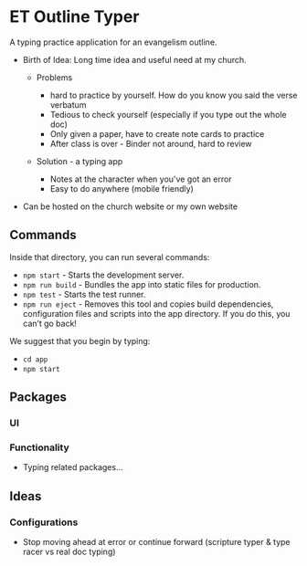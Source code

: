 # ET Outline Typer
A typing practice application for an evangelism outline.

* Birth of Idea: Long time idea and useful need at my church. 
    * Problems 
        * hard to practice by yourself. How do you know you said the verse verbatum
        * Tedious to check yourself (especially if you type out the whole doc)
        * Only given a paper, have to create note cards to practice
        * After class is over - Binder not around, hard to review

    * Solution - a typing app
        * Notes at the character when you've got an error
        * Easy to do anywhere (mobile friendly)

* Can be hosted on the church website or my own website

## Commands
Inside that directory, you can run several commands:
* `npm start` - Starts the development server.
* `npm run build` - Bundles the app into static files for production.
* `npm test` - Starts the test runner.
* `npm run eject` - Removes this tool and copies build dependencies, configuration files and scripts into the app directory. If you do this, you can’t go back!

We suggest that you begin by typing:
* `cd app`
* `npm start`

## Packages


### UI

### Functionality
* Typing related packages...

## Ideas

### Configurations

* Stop moving ahead at error or continue forward (scripture typer & type racer vs real doc typing) 